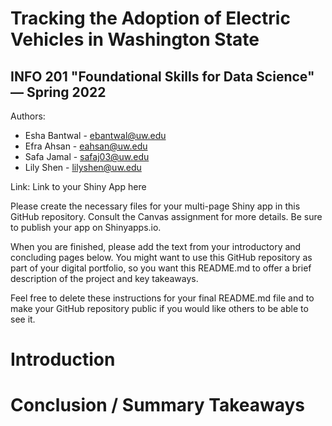 # Tracking the Adoption of Electric Vehicles in Washington State
## INFO 201 "Foundational Skills for Data Science" — Spring 2022

Authors: 
* Esha Bantwal - ebantwal@uw.edu
* Efra Ahsan - eahsan@uw.edu
* Safa Jamal - safaj03@uw.edu
* Lily Shen - lilyshen@uw.edu

Link: Link to your Shiny App here

Please create the necessary files for your multi-page Shiny app in this GitHub repository. Consult the Canvas assignment for more details. Be sure to publish your app on Shinyapps.io.

When you are finished, please add the text from your introductory and concluding pages below. You might want to use this GitHub repository as part of your digital portfolio, so you want this README.md to offer a brief description of the project and key takeaways.

Feel free to delete these instructions for your final README.md file and to make your GitHub repository public if you would like others to be able to see it. 

# Introduction



# Conclusion / Summary Takeaways

